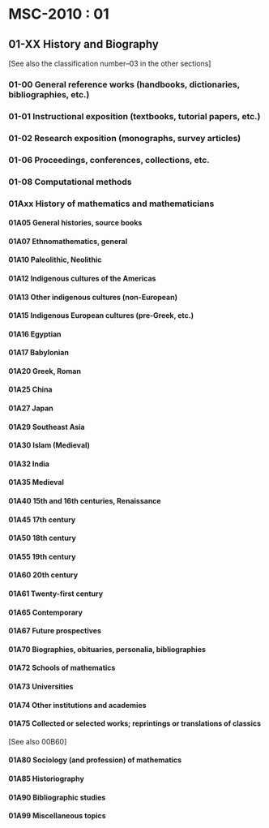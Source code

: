 # MSC-2010 : 01

## 01-XX History and Biography

\[See also the classification number–03 in the other sections]

### 01-00 General reference works (handbooks, dictionaries, bibliographies, etc.)

### 01-01 Instructional exposition (textbooks, tutorial papers, etc.)

### 01-02 Research exposition (monographs, survey articles)

### 01-06 Proceedings, conferences, collections, etc.

### 01-08 Computational methods

### 01Axx History of mathematics and mathematicians

#### 01A05 General histories, source books

#### 01A07 Ethnomathematics, general

#### 01A10 Paleolithic, Neolithic

#### 01A12 Indigenous cultures of the Americas

#### 01A13 Other indigenous cultures (non-European)

#### 01A15 Indigenous European cultures (pre-Greek, etc.)

#### 01A16 Egyptian

#### 01A17 Babylonian

#### 01A20 Greek, Roman

#### 01A25 China

#### 01A27 Japan

#### 01A29 Southeast Asia

#### 01A30 Islam (Medieval)

#### 01A32 India

#### 01A35 Medieval

#### 01A40 15th and 16th centuries, Renaissance

#### 01A45 17th century

#### 01A50 18th century

#### 01A55 19th century

#### 01A60 20th century

#### 01A61 Twenty-first century

#### 01A65 Contemporary

#### 01A67 Future prospectives

#### 01A70 Biographies, obituaries, personalia, bibliographies

#### 01A72 Schools of mathematics

#### 01A73 Universities

#### 01A74 Other institutions and academies

#### 01A75 Collected or selected works; reprintings or translations of classics

\[See also 00B60]

#### 01A80 Sociology (and profession) of mathematics

#### 01A85 Historiography

#### 01A90 Bibliographic studies

#### 01A99 Miscellaneous topics
